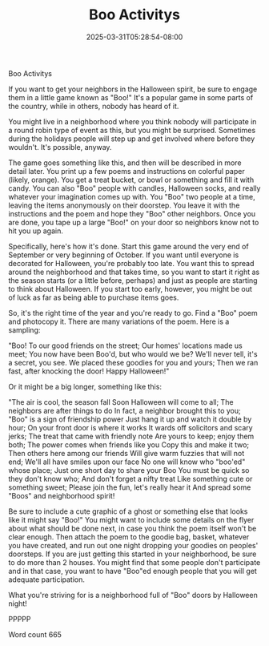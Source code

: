 ﻿---
title: "Boo Activitys"
date: 2025-03-31T05:28:54-08:00
description: "Holiday Games & Activities Tips for Web Success"
featured_image: "/images/Holiday Games & Activities.jpg"
tags: ["Holiday Games & Activities"]
---

Boo Activitys

If you want to get your neighbors in the Halloween spirit, be sure to engage them in a little game known as "Boo!" It's a popular game in some parts of the country, while in others, nobody has heard of it.

You might live in a neighborhood where you think nobody will participate in a round robin type of event as this, but you might be surprised. Sometimes during the holidays people will step up and get involved where before they wouldn't. It's possible, anyway.

The game goes something like this, and then will be described in more detail later. You print up a few poems and instructions on colorful paper (likely, orange). You get a treat bucket, or bowl or something and fill it with candy. You can also "Boo" people with candles, Halloween socks, and really whatever your imagination comes up with. You "Boo" two people at a time, leaving the items anonymously on their doorstep. You leave it with the instructions and the poem and hope they "Boo" other neighbors. Once you are done, you tape up a large "Boo!" on your door so neighbors know not to hit you up again. 

Specifically, here's how it's done. Start this game around the very end of September or very beginning of October. If you want until everyone is decorated for Halloween, you're probably too late. You want this to spread around the neighborhood and that takes time, so you want to start it right as the season starts (or a little before, perhaps) and just as people are starting to think about Halloween. If you start too early, however, you might be out of luck as far as being able to purchase items goes.

So, it's the right time of the year and you're ready to go. Find a "Boo" poem and photocopy it. There are many variations of the poem. Here is a sampling:

"Boo!
To our good friends on the street;
Our homes' locations made us meet;
You now have been Boo'd, but who would we be?
We'll never tell, it's a secret, you see.
We placed these goodies for you and yours;
Then we ran fast, after knocking the door!
Happy Halloween!"

Or it might be a big longer, something like this:

"The air is cool, the season fall
Soon Halloween will come to all;
The neighbors are after things to do
In fact, a neighbor brought this to you;
"Boo" is a sign of friendship power
Just hang it up and watch it double by hour;
On your front door is where it works
It wards off solicitors and scary jerks;
The treat that came with friendly note
Are yours to keep; enjoy them both;
The power comes when friends like you
Copy this and make it two;
Then others here among our friends 
Will give warm fuzzies that will not end;
We'll all have smiles upon our face
No one will know who "boo'ed" whose place;
Just one short day to share your Boo
You must be quick so they don't know who;
And don't forget a nifty treat
Like something cute or something sweet;
Please join the fun, let's really hear it
And spread some "Boos" and neighborhood spirit!


Be sure to include a cute graphic of a ghost or something else that looks like it might say "Boo!" You might want to include some details on the flyer about what should be done next, in case you think the poem itself won't be clear enough. Then attach the poem to the goodie bag, basket, whatever you have created, and run out one night dropping your goodies on peoples' doorsteps. If you are just getting this started in your neighborhood, be sure to do more than 2 houses. You might find that some people don't participate and in that case, you want to have "Boo"ed enough people that you will get adequate participation.

What you're striving for is a neighborhood full of "Boo" doors by Halloween night!

PPPPP

Word count 665


